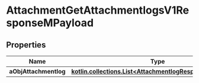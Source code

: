 
# AttachmentGetAttachmentlogsV1ResponseMPayload

## Properties
Name | Type | Description | Notes
------------ | ------------- | ------------- | -------------
**aObjAttachmentlog** | [**kotlin.collections.List&lt;AttachmentlogResponseCompound&gt;**](AttachmentlogResponseCompound.md) |  | 



